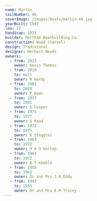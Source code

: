 ```yaml
---
name: Martin
sailNumber: 46
coverImage: /images/boats/martin-46.jpg
yearBuilt: 1947
loa: 22
handicap: 1023
builder: Martham Boatbuilding Co.
construction: Wood (Carvel)
design: Traditional
designer: Herbert Woods
owners:
  - from: 2022
    owner: Kevin Thomas
  - from: 2018
    to: null
    owner: M Hardy
  - from: 2001
    to: 2018
    owner: P Bown
  - from: 1977
    to: 2001
    owner: S Cooper
  - from: 1975
    to: 1977
    owner: S Read
  - from: 1972
    to: 1975
    owner: K Steggles
  - from: 1963
    to: 1972
    owner: H A O Hartop
  - from: 1963
    to: 1972
    owner: B T Keeble
  - from: 1955
    to: 1963
    owner: Dr and Mrs J A Eddy
  - from: 1947
    to: 1955
    owner: Dr and Mrs B M Tracey
---
```

